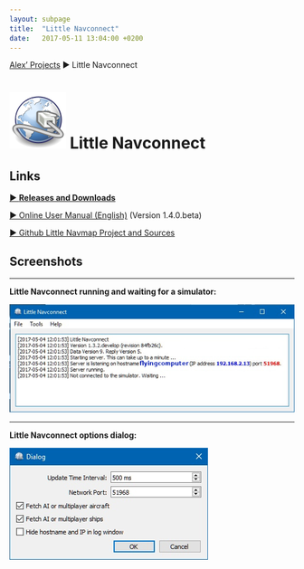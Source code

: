 ```yaml
---
layout: subpage
title:  "Little Navconnect"
date:   2017-05-11 13:04:00 +0200
---
```

[Alex’ Projects](index.html) ► Little Navconnect
# ![Little Navconnect](assets/images/navconnect.png) Little Navconnect

## Links

[► **Releases and Downloads**](https://github.com/albar965/littlenavconnect/releases)

[► Online User Manual \(English\)](https://albar965.gitbooks.io/little-navconnect-user-manual/content/v/release/1.4/en) \(Version 1.4.0.beta\)

[► Github Little Navmap Project and Sources](https://github.com/albar965/littlenavconnect)


## Screenshots

----
**Little Navconnect running and waiting for a simulator:**

![Little Navconnect](assets/images/littlenavconnect.jpg)

----
**Little Navconnect options dialog:**

![Little Navconnect Options](assets/images/littlenavconnectoptions.jpg)
